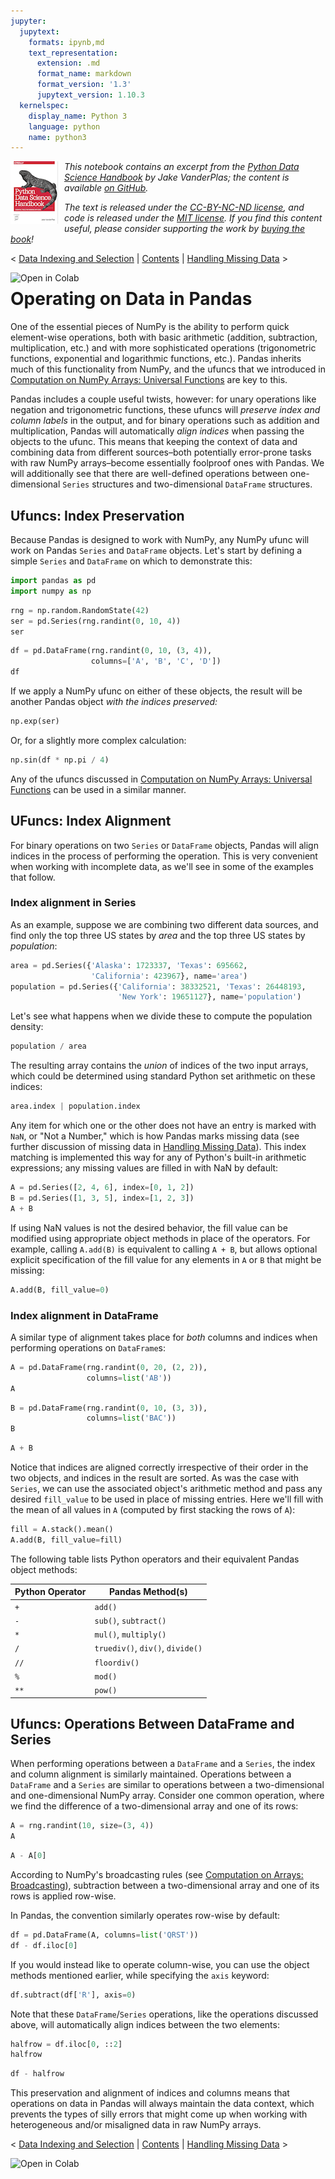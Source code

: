 ```yaml
---
jupyter:
  jupytext:
    formats: ipynb,md
    text_representation:
      extension: .md
      format_name: markdown
      format_version: '1.3'
      jupytext_version: 1.10.3
  kernelspec:
    display_name: Python 3
    language: python
    name: python3
---
```


<!--BOOK_INFORMATION-->
<img align="left" style="padding-right:10px;" src="figures/PDSH-cover-small.png">

*This notebook contains an excerpt from the [Python Data Science Handbook](http://shop.oreilly.com/product/0636920034919.do) by Jake VanderPlas; the content is available [on GitHub](https://github.com/jakevdp/PythonDataScienceHandbook).*

*The text is released under the [CC-BY-NC-ND license](https://creativecommons.org/licenses/by-nc-nd/3.0/us/legalcode), and code is released under the [MIT license](https://opensource.org/licenses/MIT). If you find this content useful, please consider supporting the work by [buying the book](http://shop.oreilly.com/product/0636920034919.do)!*


<!--NAVIGATION-->
< [Data Indexing and Selection](03.02-Data-Indexing-and-Selection.ipynb) | [Contents](Index.ipynb) | [Handling Missing Data](03.04-Missing-Values.ipynb) >

<a href="https://colab.research.google.com/github/jakevdp/PythonDataScienceHandbook/blob/master/notebooks/03.03-Operations-in-Pandas.ipynb"><img align="left" src="https://colab.research.google.com/assets/colab-badge.svg" alt="Open in Colab" title="Open and Execute in Google Colaboratory"></a>



# Operating on Data in Pandas


One of the essential pieces of NumPy is the ability to perform quick element-wise operations, both with basic arithmetic (addition, subtraction, multiplication, etc.) and with more sophisticated operations (trigonometric functions, exponential and logarithmic functions, etc.).
Pandas inherits much of this functionality from NumPy, and the ufuncs that we introduced in [Computation on NumPy Arrays: Universal Functions](02.03-Computation-on-arrays-ufuncs.ipynb) are key to this.

Pandas includes a couple useful twists, however: for unary operations like negation and trigonometric functions, these ufuncs will *preserve index and column labels* in the output, and for binary operations such as addition and multiplication, Pandas will automatically *align indices* when passing the objects to the ufunc.
This means that keeping the context of data and combining data from different sources–both potentially error-prone tasks with raw NumPy arrays–become essentially foolproof ones with Pandas.
We will additionally see that there are well-defined operations between one-dimensional ``Series`` structures and two-dimensional ``DataFrame`` structures.


## Ufuncs: Index Preservation

Because Pandas is designed to work with NumPy, any NumPy ufunc will work on Pandas ``Series`` and ``DataFrame`` objects.
Let's start by defining a simple ``Series`` and ``DataFrame`` on which to demonstrate this:

```python
import pandas as pd
import numpy as np
```

```python
rng = np.random.RandomState(42)
ser = pd.Series(rng.randint(0, 10, 4))
ser
```

```python
df = pd.DataFrame(rng.randint(0, 10, (3, 4)),
                  columns=['A', 'B', 'C', 'D'])
df
```

If we apply a NumPy ufunc on either of these objects, the result will be another Pandas object *with the indices preserved:*

```python
np.exp(ser)
```

Or, for a slightly more complex calculation:

```python
np.sin(df * np.pi / 4)
```

Any of the ufuncs discussed in [Computation on NumPy Arrays: Universal Functions](02.03-Computation-on-arrays-ufuncs.ipynb) can be used in a similar manner.


## UFuncs: Index Alignment

For binary operations on two ``Series`` or ``DataFrame`` objects, Pandas will align indices in the process of performing the operation.
This is very convenient when working with incomplete data, as we'll see in some of the examples that follow.


### Index alignment in Series

As an example, suppose we are combining two different data sources, and find only the top three US states by *area* and the top three US states by *population*:

```python
area = pd.Series({'Alaska': 1723337, 'Texas': 695662,
                  'California': 423967}, name='area')
population = pd.Series({'California': 38332521, 'Texas': 26448193,
                        'New York': 19651127}, name='population')
```

Let's see what happens when we divide these to compute the population density:

```python
population / area
```

The resulting array contains the *union* of indices of the two input arrays, which could be determined using standard Python set arithmetic on these indices:

```python
area.index | population.index
```

Any item for which one or the other does not have an entry is marked with ``NaN``, or "Not a Number," which is how Pandas marks missing data (see further discussion of missing data in [Handling Missing Data](03.04-Missing-Values.ipynb)).
This index matching is implemented this way for any of Python's built-in arithmetic expressions; any missing values are filled in with NaN by default:

```python
A = pd.Series([2, 4, 6], index=[0, 1, 2])
B = pd.Series([1, 3, 5], index=[1, 2, 3])
A + B
```

If using NaN values is not the desired behavior, the fill value can be modified using appropriate object methods in place of the operators.
For example, calling ``A.add(B)`` is equivalent to calling ``A + B``, but allows optional explicit specification of the fill value for any elements in ``A`` or ``B`` that might be missing:

```python
A.add(B, fill_value=0)
```

### Index alignment in DataFrame

A similar type of alignment takes place for *both* columns and indices when performing operations on ``DataFrame``s:

```python
A = pd.DataFrame(rng.randint(0, 20, (2, 2)),
                 columns=list('AB'))
A
```

```python
B = pd.DataFrame(rng.randint(0, 10, (3, 3)),
                 columns=list('BAC'))
B
```

```python
A + B
```

Notice that indices are aligned correctly irrespective of their order in the two objects, and indices in the result are sorted.
As was the case with ``Series``, we can use the associated object's arithmetic method and pass any desired ``fill_value`` to be used in place of missing entries.
Here we'll fill with the mean of all values in ``A`` (computed by first stacking the rows of ``A``):

```python
fill = A.stack().mean()
A.add(B, fill_value=fill)
```

The following table lists Python operators and their equivalent Pandas object methods:

| Python Operator | Pandas Method(s)                      |
|-----------------|---------------------------------------|
| ``+``           | ``add()``                             |
| ``-``           | ``sub()``, ``subtract()``             |
| ``*``           | ``mul()``, ``multiply()``             |
| ``/``           | ``truediv()``, ``div()``, ``divide()``|
| ``//``          | ``floordiv()``                        |
| ``%``           | ``mod()``                             |
| ``**``          | ``pow()``                             |



## Ufuncs: Operations Between DataFrame and Series

When performing operations between a ``DataFrame`` and a ``Series``, the index and column alignment is similarly maintained.
Operations between a ``DataFrame`` and a ``Series`` are similar to operations between a two-dimensional and one-dimensional NumPy array.
Consider one common operation, where we find the difference of a two-dimensional array and one of its rows:

```python
A = rng.randint(10, size=(3, 4))
A
```

```python
A - A[0]
```

According to NumPy's broadcasting rules (see [Computation on Arrays: Broadcasting](02.05-Computation-on-arrays-broadcasting.ipynb)), subtraction between a two-dimensional array and one of its rows is applied row-wise.

In Pandas, the convention similarly operates row-wise by default:

```python
df = pd.DataFrame(A, columns=list('QRST'))
df - df.iloc[0]
```

If you would instead like to operate column-wise, you can use the object methods mentioned earlier, while specifying the ``axis`` keyword:

```python
df.subtract(df['R'], axis=0)
```

Note that these ``DataFrame``/``Series`` operations, like the operations discussed above, will automatically align  indices between the two elements:

```python
halfrow = df.iloc[0, ::2]
halfrow
```

```python
df - halfrow
```

This preservation and alignment of indices and columns means that operations on data in Pandas will always maintain the data context, which prevents the types of silly errors that might come up when working with heterogeneous and/or misaligned data in raw NumPy arrays.


<!--NAVIGATION-->
< [Data Indexing and Selection](03.02-Data-Indexing-and-Selection.ipynb) | [Contents](Index.ipynb) | [Handling Missing Data](03.04-Missing-Values.ipynb) >

<a href="https://colab.research.google.com/github/jakevdp/PythonDataScienceHandbook/blob/master/notebooks/03.03-Operations-in-Pandas.ipynb"><img align="left" src="https://colab.research.google.com/assets/colab-badge.svg" alt="Open in Colab" title="Open and Execute in Google Colaboratory"></a>

